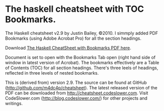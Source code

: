 # The haskell cheatsheet with TOC Bookmarks.
The Haskell cheatsheet v2.9 by Justin Bailey, ©2010. I simmply added PDF Bookmarks (using Adobe Acrobat Pro) for all the section headings. 

Download [The Haskell CheatSheet with Bookmarks PDF here](https://github.com/aleith/cheatsheet/blob/main/The%20Haskell%20CheatSheet%20with%20Bookmarks.pdf). 

Document is set to open with the Bookmarks Tab open (right hand side of window in latest version of Acrobat).
The bookmarks effectively are a Table of Contents (TOC) for all section headings. There's three leels of headings, 
reflected in three levels of nested bookmarks.

This is (derived from) version 2.9. The source can be found at GitHub (http://github.com/m4dc4p/cheatsheet).
The latest released version of the PDF can be downloaded from http://cheatsheet.codeslower.com. 
Visit CodeSlower.com (http://blog.codeslower.com/) for other projects and writings.

